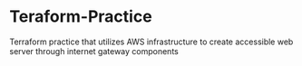 # Teraform-Practice

Terraform practice that utilizes AWS infrastructure to create accessible web server through internet gateway components
